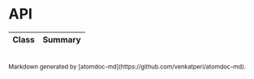 

# <a name='classes'>API</a>

Class |  Summary
------| ------------





<br>
<sub>Markdown generated by [atomdoc-md](https://github.com/venkatperi/atomdoc-md).</sub>
